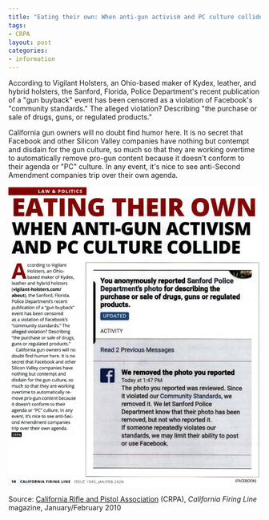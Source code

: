 ```yaml
---
title: "Eating their own: When anti-gun activism and PC culture collide"
tags:
- CRPA
layout: post
categories:
- information
---
```


According to Vigilant Holsters, an Ohio-based maker of Kydex, leather, and hybrid holsters, the Sanford, Florida, Police Department's recent publication of a "gun buyback" event has been censored as a violation of Facebook's "community standards." The alleged violation? Describing "the purchase or sale of drugs, guns, or regulated products."

California gun owners will no doubt find humor here. It is no secret that Facebook and other Silicon Valley companies have nothing but contempt and disdain for the gun culture, so much so that they are working overtime to automatically remove pro-gun content because it doesn't conform to their agenda or "PC" culture. In any event, it's nice to see anti-Second Amendment companies trip over their own agenda.

![Eating their own: When anti-gun activism and PC culture collide](/assets/img/20200123-crpa-firing-line.jpg)

Source: [California Rifle and Pistol Association](https://crpa.org) (CRPA), *California Firing Line* magazine, January/February 2010
